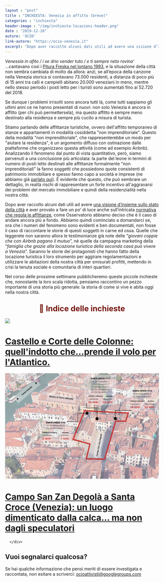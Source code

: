 ```yaml
---
layout : "post"
title : "INCHIESTA: Venezia in affitto (breve)"
categories : "inchiesta"
header-image : "/img/inchiesta-locazioni-header.png"
date : "2019-12-10"
autore: 'OCIO'
link-autore: "https://ocio-venezia.it"
excerpt: "Dopo aver raccolto alcuni dati utili ad avere una visione d’insieme sullo stato della città]e aver provato a fare un po’ di luce anche sull’intricata normativa che regola le affittanze, come Osservatorio abbiamo deciso che è il caso di andare ancora più a fondo. Abbiamo quindi cominciato a domandarci se, ora che i numeri del fenomeno sono evidenti e ben documentati, non fosse il caso di raccontare le storie di questi soggetti in carne ed ossa. Quelle che leggerete non saranno allora le testimonianze già note delle 'giovani coppie che con Airbnb pagano il mutuo', nè quelle da campagna marketing della 'famiglia che grazie alla locazione turistica della seconda casa può vivere a Venezia'. Saranno le storie dei protagonisti che hanno fatto della locazione turistica il loro strumento per aggirare regolamentazioni e utilizzare le abitazioni della nostra città per smisurati profitti, mettendo in crisi la tenuta sociale e comunitaria di interi quartieri."
---
```


*Venessia in afito / i xe drio vender tuto / e ti sempre neto rovina’* ...cantavano così i [Pitura Freska nel lontano 1993](https://www.youtube.com/watch?v=nmPz-73xYpc), e la situazione della città non sembra cambiata di molto da allora: anzi, se all’epoca della canzone nella Venezia storica si contavano 73.000 residenti, a distanza di poco più di 15 anni tra calli e campielli abitano 20.000 veneziani in meno, mentre nello stesso periodo i posti letto per i turisti sono aumentati fino ai 52.720 del 2018.


Se dunque i problemi irrisolti sono ancora tutti là, come tutti sappiamo gli ultimi anni ce ne hanno presentati di nuovi: non solo Venezia è ancora in affitto (per chi può permettersela), ma questo affitto è sempre meno destinato alla residenza e sempre più cucito a misura di turista. 

Stiamo parlando delle affittanze turistiche, ovvero dell'affitto temporaneo di stanze e appartamenti in modalità cosiddetta "non imprenditoriale". Questo della modalità "non imprenditoriale", che rappresenterebbe un modo per "aiutare la residenza", è un argomento diffuso con ostinazione dalle piattaforme che organizzano questa attività (come ad esempio Airbnb). Analizzando il fenomeno dal punto di vista quantitativo, però, siamo pervenuti a una conclusione più articolata: la parte del leone in termini di numero di posti letto destinati alle affittanze formalmente "non imprenditoriali" la fanno soggetti che possiedono quote consistenti di patrimonio immobiliare e spesso fanno capo a società e imprese (ne abbiamo già [parlato qui](https://ocio-venezia.it/articoli/2019/12/04/abbav/)). È evidente che questo, che può sembrare un dettaglio, in realtà rischi di rappresentare un forte incentivo all'aggravarsi dei problemi del mercato immobiliare e quindi della residenzialità nella nostra città.

Dopo aver raccolto alcuni dati utili ad avere [una visione d’insieme sullo stato della città](/pagine/affittanze-dati/) e aver provato a fare un po’ di luce anche sull’intricata [normativa che regola le affittanze](/articoli/2019/10/27/normativa-locazioni/), come Osservatorio abbiamo deciso che è il caso di andare ancora più a fondo. Abbiamo quindi cominciato a domandarci se, ora che i numeri del fenomeno sono evidenti e ben documentati, non fosse il caso di raccontare le storie di questi soggetti in carne ed ossa. Quelle che leggerete non saranno allora le testimonianze già note delle “*giovani coppie che con Airbnb pagano il mutuo*”, nè quelle da campagna marketing della “*famiglia che grazie alla locazione turistica della seconda casa può vivere a Venezia*”. Saranno le storie dei protagonisti che hanno fatto della locazione turistica il loro strumento per aggirare regolamentazioni e utilizzare le abitazioni della nostra città per smisurati profitti, mettendo in crisi la tenuta sociale e comunitaria di interi quartieri.

Nel corso delle prossime settimane pubblicheremo queste piccole inchieste che, nonostante la loro scala ridotta, pensiamo raccontino un pezzo importante di una storia più generale: la storia di come si vive e abita oggi nella nostra città.

<div class="indice-inchiesta">
	<span style="font-weight:700;color:#74140C; font-size:1.8em; display:block; margin-top: 1.2em; text-align:center">👀 Indice delle inchieste</span><br>
		<div class="inchiesta-card">
     	 <img src="/img/corte-colonne-header.png" class="header-img-blog centered">
          <h1 class="inchiesta-title">
          <a href="https://medium.com/ocio-venezia/castello-e-corte-delle-colonne-quellindotto-veneziano-che-prende-il-volo-per-l-atlantico-847b50c7e3f0" target="_blank">Castello e Corte delle Colonne: quell'indotto che...prende il volo per l'Atlantico.</a>
          </h1> 
        </div>

<div class="inchiesta-card">
     	 <img src="/img/inchiesta-san-zan-degola-full.png" class="header-img-blog centered">
          <h1 class="inchiesta-title">
          <a href="https://medium.com/ocio-venezia/campo-san-zan-degol%C3%A0-a-santa-croce-venezia-un-luogo-dimenticato-dalla-calca-ma-non-dagli-5ad3c73fbb49" target="_blank">Campo San Zan Degolà a Santa Croce (Venezia): un luogo dimenticato dalla calca… ma non dagli speculatori</a>
          </h1> 
        </div>

      </div>  

## **Vuoi segnalarci qualcosa?**
Se hai qualche informazione che pensi meriti di essere investigata e raccontata, non esitare a scriverci: [ocioattivisti@googlegroups.com](mailto:ocioattivisti@googlegroups.com)

